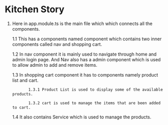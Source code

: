 # Kitchen Story
1. Here in app.module.ts is the main file which which connects all the components.

      1.1 This has a components named component which contains two inner components called nav and shopping cart.
      
      1.2 In nav component it is mainly used to navigate through home and admin login page. And Nav also has a admin component which is used to allow admin to add and remove items.
      
      1.3 In shopping cart component it has to components namely product list and cart.
      
              1.3.1 Product List is used to display some of the available products.
              
              1.3.2 cart is used to manage the items that are been added to cart.
              
      1.4 It also contains Service which is used to manage the products.
